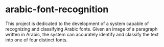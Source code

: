 # arabic-font-recognition
This project is dedicated to the development of a system capable of recognizing and classifying Arabic fonts. Given an image of a paragraph written in Arabic, the system can accurately identify and classify the text into one of four distinct fonts. 
